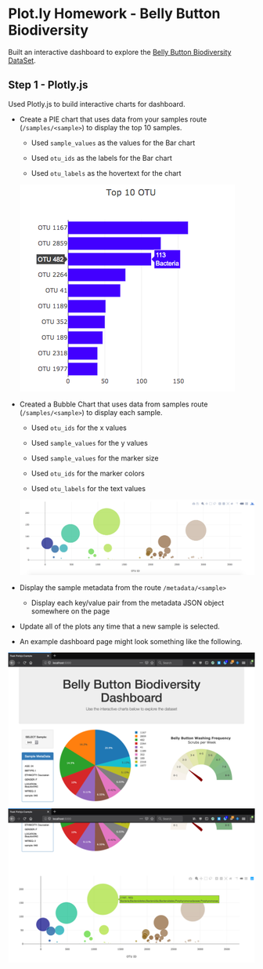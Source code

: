 # Plot.ly Homework - Belly Button Biodiversity

Built an interactive dashboard to explore the [Belly Button Biodiversity DataSet](https://monalipatel.github.io/Interactive-Visualizations-and-Dashboards).

## Step 1 - Plotly.js

Used Plotly.js to build interactive charts for  dashboard.

* Create a PIE chart that uses data from your samples route (`/samples/<sample>`) to display the top 10 samples.

  * Used `sample_values` as the values for the Bar chart

  * Used `otu_ids` as the labels for the Bar chart

  * Used `otu_labels` as the hovertext for the chart

  ![Bar Chart](Images/Bar_chart.png)

* Created a Bubble Chart that uses data from samples route (`/samples/<sample>`) to display each sample.

  * Used `otu_ids` for the x values

  * Used `sample_values` for the y values

  * Used `sample_values` for the marker size

  * Used `otu_ids` for the marker colors

  * Used `otu_labels` for the text values

  ![Bubble Chart](Images/bubble_chart.png)

* Display the sample metadata from the route `/metadata/<sample>`

  * Display each key/value pair from the metadata JSON object somewhere on the page

* Update all of the plots any time that a new sample is selected.

* An example dashboard page might look something like the following.

![Example Dashboard Page](Images/dashboard_part1.png)
![Example Dashboard Page](Images/dashboard_part2.png)

